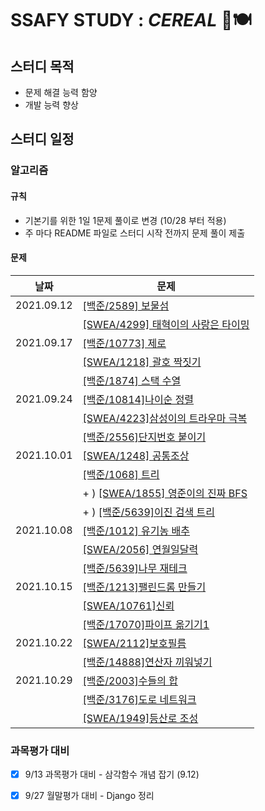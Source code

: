# SSAFY STUDY : *CEREAL* 🥣🍽

## 스터디 목적

- 문제 해결 능력 함양
- 개발 능력 향상



## 스터디 일정

### 알고리즘
#### 규칙
- 기본기를 위한 1일 1문제 풀이로 변경 (10/28 부터 적용)
- 주 마다 README 파일로 스터디 시작 전까지 문제 풀이 제출
#### 문제

| 날짜       | 문제                                                       |
| ---------- | ---------------------------------------------------------- |
| 2021.09.12 | [[백준/2589] 보물섬](https://www.acmicpc.net/problem/2589) |
|            | [[SWEA/4299] 태혁이의 사랑은 타이밍](https://swexpertacademy.com/main/code/problem/problemDetail.do?contestProbId=AWLv6mx6htoDFAVV)                         |
| 2021.09.17 | [[백준/10773] 제로](https://www.acmicpc.net/problem/10773)                                          |
|            | [[SWEA/1218] 괄호 짝짓기](https://swexpertacademy.com/main/code/problem/problemDetail.do?contestProbId=AV14eWb6AAkCFAYD&categoryId=AV14eWb6AAkCFAYD&categoryType=CODE&problemTitle=%EA%B4%84%ED%98%B8&orderBy=FIRST_REG_DATETIME&selectCodeLang=ALL&select-1=&pageSize=10&pageIndex=1)                                      |
|            | [[백준/1874] 스택 수열](https://www.acmicpc.net/problem/1874)                                      |
| 2021.09.24 | [[백준/10814]나이순 정렬](https://www.acmicpc.net/problem/10814) |
|  | [[SWEA/4223]삼성이의 트라우마 극복](https://swexpertacademy.com/main/code/userProblem/userProblemDetail.do?contestProbId=AWKpmwua-VoDFAUV) |
|  | [[백준/2556]단지번호 붙이기](https://www.acmicpc.net/problem/2667) |
| 2021.10.01 | [[SWEA/1248] 공통조상](https://swexpertacademy.com/main/code/problem/problemDetail.do?problemLevel=5&contestProbId=AV15PTkqAPYCFAYD&categoryId=AV15PTkqAPYCFAYD&categoryType=CODE&problemTitle=&orderBy=SUBMIT_COUNT&selectCodeLang=PYTHON&select-1=5&pageSize=10&pageIndex=1) |
| | [[백준/1068] 트리](https://www.acmicpc.net/problem/1068) |
| | + ) [[SWEA/1855] 영준이의 진짜 BFS](https://swexpertacademy.com/main/code/problem/problemDetail.do?contestProbId=AV5LnipaDvwDFAXc) |
| | + ) [[백준/5639]이진 검색 트리](https://www.acmicpc.net/problem/5639) |
| 2021.10.08 | [[백준/1012] 유기농 배추](https://www.acmicpc.net/problem/1012) |
| | [[SWEA/2056] 연월일달력](https://swexpertacademy.com/main/code/problem/problemDetail.do?contestProbId=AV5QLkdKAz4DFAUq&categoryId=AV5QLkdKAz4DFAUq&categoryType=CODE&problemTitle=&orderBy=INQUERY_COUNT&selectCodeLang=ALL&select-1=&pageSize=10&pageIndex=5) |
| | [[백준/5639]나무 재테크](https://www.acmicpc.net/problem/16235) |
| 2021.10.15 | [[백준/1213]팰린드롬 만들기](https://www.acmicpc.net/problem/1213) |
| | [[SWEA/10761]신뢰](https://swexpertacademy.com/main/code/problem/problemDetail.do?contestProbId=AXSVc1TqEAYDFAQT) |
| | [[백준/17070]파이프 옮기기1](https://www.acmicpc.net/problem/17070) |
| 2021.10.22 | [[SWEA/2112]보호필름](https://swexpertacademy.com/main/code/problem/problemDetail.do?contestProbId=AV5V1SYKAaUDFAWu) |
| | [[백준/14888]연산자 끼워넣기](https://www.acmicpc.net/problem/14888) |
| 2021.10.29 | [[백준/2003]수들의 합](https://www.acmicpc.net/problem/2003) |
| | [[백준/3176]도로 네트워크](https://www.acmicpc.net/problem/3176) |
| | [[SWEA/1949]등산로 조성](https://swexpertacademy.com/main/code/problem/problemDetail.do?contestProbId=AV5PoOKKAPIDFAUq) |



### 과목평가 대비

- [x] 9/13 과목평가 대비 - 삼각함수 개념 잡기 (9.12)
- [x] 9/27 월말평가 대비 - Django 정리

